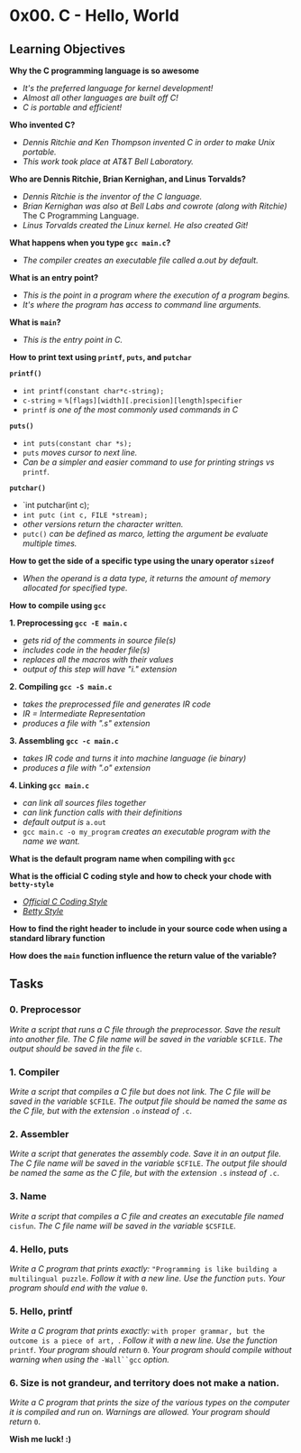 # 0x00. C - Hello, World

## Learning Objectives


**Why the C programming language is so awesome**
- *It's the preferred language for kernel development!*
- *Almost all other languages are built off C!*
- *C is portable and efficient!*

**Who invented C?**
- *Dennis Ritchie and Ken Thompson invented C in order to make Unix portable.*
- *This work took place at AT&T Bell Laboratory.*

**Who are Dennis Ritchie, Brian Kernighan, and Linus Torvalds?**
- *Dennis Ritchie is the inventor of the C language.*
- *Brian Kernighan was also at Bell Labs and cowrote (along with Ritchie)* The C Programming Language.
- *Linus Torvalds created the Linux kernel. He also created Git!*

**What happens when you type `gcc main.c`?**
- *The compiler creates an executable file called a.out by default.*

**What is an entry point?**
- *This is the point in a program where the execution of a program begins.*
- *It's where the program has access to command line arguments.*

**What is `main`?**
- *This is the entry point in C.*

**How to print text using `printf`, `puts`, and `putchar`**

**`printf()`**
- `int printf(constant char*c-string);`
- `c-string` = `%[flags][width][.precision][length]specifier`
- `printf` *is one of the most commonly used commands in C*

**`puts()`**
- `int puts(constant char *s);`
-  `puts` *moves cursor to next line.*
-  *Can be a simpler and easier command to use for printing strings vs* `printf`.

**`putchar()`**
- `int putchar(int c);
- `int putc (int c, FILE *stream);` 
- *other versions return the character written.*
- `putc()` *can be defined as marco, letting the argument be evaluate multiple times.*

**How to get the side of a specific type using the unary operator `sizeof`**
- *When the operand is a data type, it returns the amount of memory allocated for specified type.*

**How to compile using `gcc`**

**1. Preprocessing `gcc -E main.c`**
- *gets rid of the comments in source file(s)*
- *includes code in the header file(s)*
- *replaces all the macros with their values*
- *output of this step will have "i." extension*

**2. Compiling `gcc -S main.c`**
- *takes the preprocessed file and generates IR code*
- *IR = Intermediate Representation*
- *produces a file with ".s" extension*

**3. Assembling `gcc -c main.c`**
- *takes IR code and turns it into machine language (ie binary)*
- *produces a file with ".o" extension*

**4. Linking `gcc main.c`**
- *can link all sources files together*
- *can link function calls with their definitions*
- *default output is* `a.out`
- `gcc main.c -o my_program` *creates an executable program with the name we want.*

**What is the default program name when compiling with `gcc`**



**What is the official C coding style and how to check your chode with `betty-style`**
- *[Official C Coding Style](https://www.gnu.org/prep/standards/html_node/Writing-C.html)*
- *[Betty Style](https://github.com/holbertonschool/Betty/wiki)*

**How to find the right header to include in your source code when using a standard library function**

**How does the `main` function influence the return value of the variable?**


## Tasks

### 0. Preprocessor
*Write a script that runs a C file through the preprocessor.
Save the result into another file. 
The C file name will be saved in the variable* `$CFILE`.
*The output should be saved in the file* `c`.

### 1. Compiler
*Write a script that compiles a C file but does not link.
The C file will be saved in the variable* `$CFILE`.
*The output file should be named the same as the C file, but with the extension* `.o` *instead of* `.c`.

### 2. Assembler
*Write a script that generates the assembly code.
Save it in an output file.
The C file name will be saved in the variable* `$CFILE`.
*The output file should be named the same as the C file, but with the extension* `.s` *instead of* `.c`.

### 3. Name
*Write a script that compiles a C file and creates an executable file named* `cisfun`.
*The C file name will be saved in the variable* `$CSFILE`.

### 4. Hello, puts
*Write a C program that prints exactly:*
`"Programming is like building a multilingual puzzle`.
*Follow it with a new line.
Use the function* `puts`.
*Your program should end with the value* `0`.

### 5. Hello, printf
*Write a C program that prints exactly:*
`with proper grammar, but the outcome is a piece of art, `.
*Follow it with a new line.
Use the function* `printf`.
*Your program should return* `0`.
*Your program should compile without warning when using the* `-Wall``gcc` *option.*

### 6. Size is not grandeur, and territory does not make a nation.
*Write a C program that prints the size of the various types on the computer it is compiled and run on.
Warnings are allowed. Your program should return* `0`.


**Wish me luck! :)**
